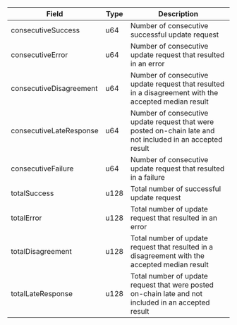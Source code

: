 

| Field | Type | Description |
|--|--|--|
| consecutiveSuccess |  u64 | Number of consecutive successful update request |
| consecutiveError |  u64 | Number of consecutive update request that resulted in an error |
| consecutiveDisagreement |  u64 | Number of consecutive update request that resulted in a disagreement with the accepted median result |
| consecutiveLateResponse |  u64 | Number of consecutive update request that were posted on-chain late and not included in an accepted result |
| consecutiveFailure |  u64 | Number of consecutive update request that resulted in a failure |
| totalSuccess |  u128 | Total number of successful update request |
| totalError |  u128 | Total number of update request that resulted in an error |
| totalDisagreement |  u128 | Total number of update request that resulted in a disagreement with the accepted median result |
| totalLateResponse |  u128 | Total number of update request that were posted on-chain late and not included in an accepted result |
